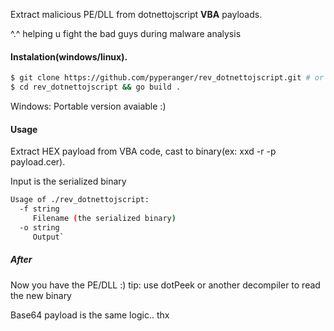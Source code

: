 Extract malicious PE/DLL from dotnettojscript **VBA** payloads. 

^.^ helping u fight the bad guys during malware analysis

#### Instalation(windows/linux).
```bash
$ git clone https://github.com/pyperanger/rev_dotnettojscript.git # or download from github :)
$ cd rev_dotnettojscript && go build . 
```

Windows: Portable version avaiable :) 


#### Usage

Extract HEX payload from VBA code, cast to binary(ex: xxd -r -p payload.cer). 

Input is the serialized binary 

```bash
Usage of ./rev_dotnettojscript:
  -f string
     Filename (the serialized binary)
  -o string
     Output`
 ```


##### After

Now you have the PE/DLL :) tip: use dotPeek or another decompiler to read the new binary

Base64 payload is the same logic.. thx
